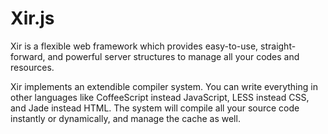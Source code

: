# Xir.js

Xir is a flexible web framework which provides easy-to-use, straight-
forward, and powerful server structures to manage all your codes and
resources.

Xir implements an extendible compiler system. You can write everything
in other languages like CoffeeScript instead JavaScript, LESS instead
CSS, and Jade instead HTML. The system will compile all your source
code instantly or dynamically, and manage the cache as well.